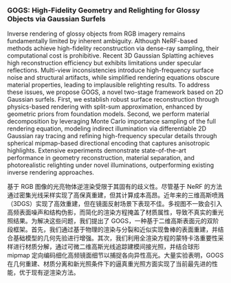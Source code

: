 ### GOGS: High-Fidelity Geometry and Relighting for Glossy Objects via Gaussian Surfels

Inverse rendering of glossy objects from RGB imagery remains fundamentally limited by inherent ambiguity. Although NeRF-based methods achieve high-fidelity reconstruction via dense-ray sampling, their computational cost is prohibitive. Recent 3D Gaussian Splatting achieves high reconstruction efficiency but exhibits limitations under specular reflections. Multi-view inconsistencies introduce high-frequency surface noise and structural artifacts, while simplified rendering equations obscure material properties, leading to implausible relighting results. To address these issues, we propose GOGS, a novel two-stage framework based on 2D Gaussian surfels. First, we establish robust surface reconstruction through physics-based rendering with split-sum approximation, enhanced by geometric priors from foundation models. Second, we perform material decomposition by leveraging Monte Carlo importance sampling of the full rendering equation, modeling indirect illumination via differentiable 2D Gaussian ray tracing and refining high-frequency specular details through spherical mipmap-based directional encoding that captures anisotropic highlights. Extensive experiments demonstrate state-of-the-art performance in geometry reconstruction, material separation, and photorealistic relighting under novel illuminations, outperforming existing inverse rendering approaches.

基于 RGB 图像的光亮物体逆渲染受限于其固有的歧义性。尽管基于 NeRF 的方法通过密集光线采样实现了高保真重建，但其计算成本高昂。近年来的三维高斯喷溅（3DGS）实现了高效重建，但在镜面反射场景下表现不佳。多视图不一致会引入高频表面噪声和结构伪影，而简化的渲染方程掩盖了材质属性，导致不真实的重光照结果。为解决这些问题，我们提出了 GOGS，一种基于二维高斯表面元的双阶段框架。首先，我们通过基于物理的渲染与分裂和近似实现鲁棒的表面重建，并结合基础模型的几何先验进行增强。其次，我们利用全渲染方程的蒙特卡洛重要性采样进行材质分解，通过可微二维高斯光线追踪建模间接光照，并结合球形 mipmap 定向编码细化高频镜面细节以捕捉各向异性高光。大量实验表明，GOGS 在几何重建、材质分离和新光照条件下的逼真重光照方面实现了当前最先进的性能，优于现有逆渲染方法。
